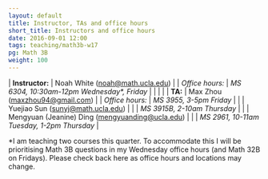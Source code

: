 ```yaml
---
layout: default
title: Instructor, TAs and office hours
short_title: Instructors and office hours
date: 2016-09-01 12:00
tags: teaching/math3b-w17
pg: Math 3B
weight: 100
---
```




| __Instructor:__ | Noah White (<a href="mailto:noah@math.ucla.edu">noah@math.ucla.edu</a>)        |
| _Office hours:_ | _MS 6304, 10:30am-12pm Wednesday*, Friday_                                   |
|                 |                                                                                      |
| __TA:__         | Max Zhou (<a href="mailto:maxzhou94@gmail.com">maxzhou94@gmail.com</a>)          |
| _Office hours:_ | _MS 3955, 3-5pm Friday_                                                      |
|                 | Yuejiao Sun (<a href="mailto:sunyj@math.ucla.edu">sunyj@math.ucla.edu</a>)  |
|                 | _MS 3915B, 2-10am Thursday_                                         |
|                 | Mengyuan (Jeanine) Ding (<a href="mailto:myding@math.ucla.edu">mengyuanding@ucla.edu</a>) |
|                 | _MS 2961, 10-11am Tuesday, 1-2pm Thursday_                                   |


*I am teaching two courses this quarter. To accommodate this I will be prioritising Math 3B questions in my Wednesday office hours (and Math 32B on Fridays). Please check back here as office hours and locations may change.
